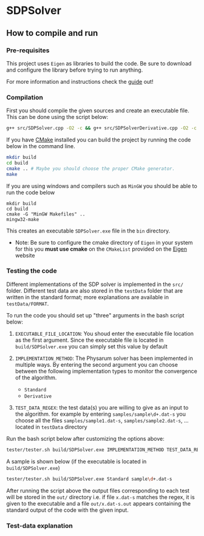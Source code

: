 # SDPSolver

## How to compile and run

### Pre-requisites
This project uses `Eigen` as libraries to build the code. Be sure to 
download and configure the library before trying to run anything.

For more information and instructions check the
 [guide](https://eigen.tuxfamily.org/dox/GettingStarted.html) out!
 
### Compilation
First you should compile the given sources and create an executable file.
This can be done using the script below:
```bash
g++ src/SDPSolver.cpp -O2 -c && g++ src/SDPSolverDerivative.cpp -O2 -c && g++ src/main.cpp SDPSolver.o SDPSolverDerivative.o -O2 -o main.exe
```


If you have [CMake](https://cmake.org/install/) installed you can build
the project by running the code below in the command line.

```bash
mkdir build
cd build
cmake .. # Maybe you should choose the proper CMake generator.
make
```

If you are using windows and compilers such as `MinGW` you should be able to run the code below

```
mkdir build
cd build
cmake -G "MinGW Makefiles" ..
mingw32-make
```

This creates an executable `SDPSolver.exe` file in the `bin` directory.

* Note: Be sure to configure the cmake directory of `Eigen` in your system
for this you **must use cmake** on the `CMakeList` provided on the [Eigen](https://eigen.tuxfamily.org/dox/GettingStarted.html)
 website

### Testing the code

Different implementations of the SDP solver is implemented in the `src/` folder.
Different test data are also stored in the `testData` folder that are written in the
standard format; more explanations are available in `testData/FORMAT`.

To run the code you should set up "three" arguments in the bash script below:

1) `EXECUTABLE_FILE_LOCATION`: You shoud enter the executable file location 
as the first argument. Since the executable file is located in `build/SDPSolver.exe`
you can simply set this value by default

2) `IMPLEMENTATION_METHOD`: The Physarum solver has been implemented in multiple ways.
By entering the second argument you can choose between the following implementation types
to monitor the convergence of the algorithm.
    * `Standard`
    * `Derivative`

3) `TEST_DATA_REGEX`: the test data(s) you are willing to give as an input to the algorithm.
for example by entering `samples/sample\d+.dat-s` you choose all the files `samples/sample1.dat-s`, `samples/sample2.dat-s`, ... 
located in `testData` directory

Run the bash script below after customizing the options above:
 
```bash
tester/tester.sh build/SDPSolver.exe IMPLEMENTATION_METHOD TEST_DATA_REGEX
```

A sample is shown below (if the executable is located in `build/SDPSolver.exe`)

```bash
tester/tester.sh build/SDPSolver.exe Standard sample\d+.dat-s
```

After running the script above the output files corresponding to each test
will be stored in the `out/` directory i.e. if file `x.dat-s` matches the regex,
it is given to the executable and a file `out/x.dat-s.out` appears containing the standard output
of the code with the given input. 


### Test-data explanation


